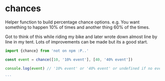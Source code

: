 # chances

Helper function to build percentage chance options. e.g. You want something to happen 10% of times and another thing 60% of the times.

Got to think of this while riding my bike and later wrote down almost line by line in my tent. Lots of improvements can be made but its a good start.

````typescript
import {chance} from 'not on npm :P..'

const event = chance([10, '10% event'], [40, '40% event'])

console.log(event) // '10% event' or '40% event' or undefined if no event should match

```

